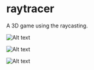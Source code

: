# raytracer
A 3D game using the raycasting.

![Alt text](http://i.imgur.com/5VT6AWw.png "")

![Alt text](http://i.imgur.com/1kJEJf4.png "")

![Alt text](http://i.imgur.com/Ho5LGmK.png "")
